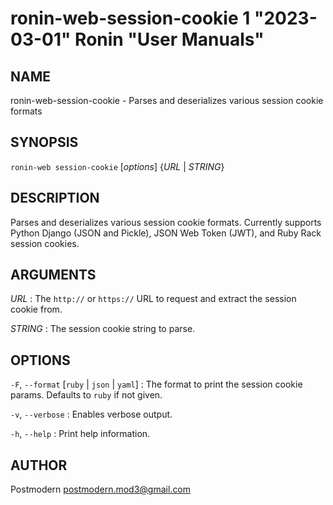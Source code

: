 # ronin-web-session-cookie 1 "2023-03-01" Ronin "User Manuals"

## NAME

ronin-web-session-cookie - Parses and deserializes various session cookie formats

## SYNOPSIS

`ronin-web session-cookie` [*options*] {*URL* \| *STRING*}

## DESCRIPTION

Parses and deserializes various session cookie formats. Currently supports
Python Django (JSON and Pickle), JSON Web Token (JWT), and Ruby Rack session
cookies.

## ARGUMENTS

*URL*
: The `http://` or `https://` URL to request and extract the session cookie
  from.

*STRING*
: The session cookie string to parse.

## OPTIONS

`-F`, `--format` [`ruby` \| `json` \| `yaml`]
: The format to print the session cookie params. Defaults to `ruby` if not
  given.

`-v`, `--verbose`
: Enables verbose output.

`-h`, `--help`
: Print help information.

## AUTHOR

Postmodern <postmodern.mod3@gmail.com>

